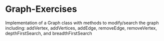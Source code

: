 # Graph-Exercises

Implementation of a Graph class with methods to modify/search the graph including: addVertex, addVertices, addEdge, removeEdge, removeVertex, depthFirstSearch, and breadthFirstSearch